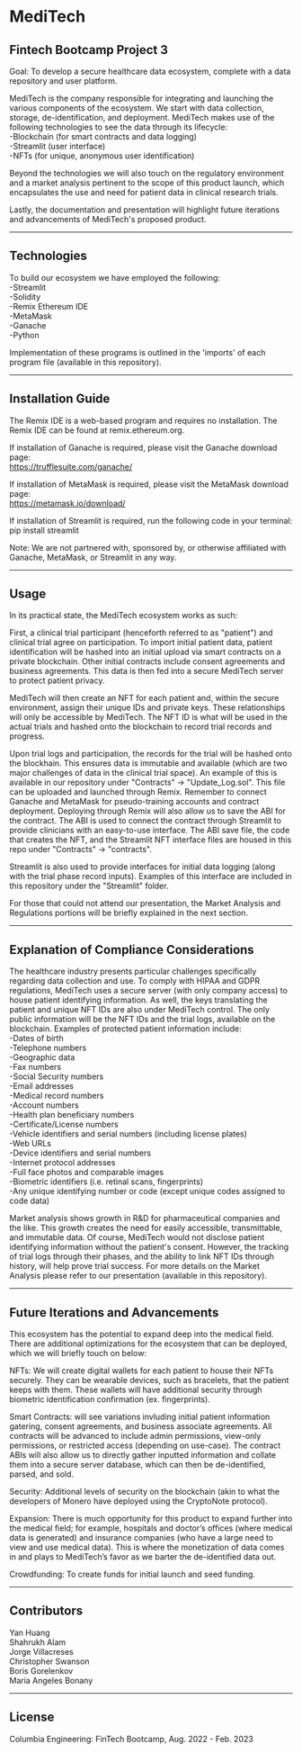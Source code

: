 # MediTech
## Fintech Bootcamp Project 3  

Goal: To develop a secure healthcare data ecosystem, complete with a data repository and user platform.  

MediTech is the company responsible for integrating and launching the various components of the ecosystem. We start with data collection, storage, de-identification, and deployment. MediTech makes use of the following technologies to see the data through its lifecycle:  
-Blockchain (for smart contracts and data logging)  
-Streamlit (user interface)  
-NFTs (for unique, anonymous user identification)  

Beyond the technologies we will also touch on the regulatory environment and a market analysis pertinent to the scope of this product launch, which encapsulates the use and need for patient data in clinical research trials.   

Lastly, the documentation and presentation will highlight future iterations and advancements of MediTech's proposed product. 

---

## Technologies

To build our ecosystem we have employed the following:  
-Streamlit  
-Solidity  
-Remix Ethereum IDE  
-MetaMask  
-Ganache  
-Python  

Implementation of these programs is outlined in the 'imports' of each program file (available in this repository). 

---

## Installation Guide

The Remix IDE is a web-based program and requires no installation. The Remix IDE can be found at remix.ethereum.org.  

If installation of Ganache is required, please visit the Ganache download page:  
https://trufflesuite.com/ganache/   

If installation of MetaMask is required, please visit the MetaMask download page:  
https://metamask.io/download/  

If installation of Streamlit is required, run the following code in your terminal:  
pip install streamlit  

Note: We are not partnered with, sponsored by, or otherwise affiliated with Ganache, MetaMask, or Streamlit in any way. 

---

## Usage

In its practical state, the MediTech ecosystem works as such: 

First, a clinical trial participant (henceforth referred to as "patient") and clinical trial agree on participation. To import initial patient data, patient identification will be hashed into an initial upload via smart contracts on a private blockchain. Other initial contracts include consent agreements and business agreements. This data is then fed into a secure MediTech server to protect patient privacy.   

MediTech will then create an NFT for each patient and, within the secure environment, assign their unique IDs and private keys. These relationships will only be accessible by MediTech. The NFT ID is what will be used in the actual trials and hashed onto the blockchain to record trial records and progress.  

Upon trial logs and participation, the records for the trial will be hashed onto the blockhain. This ensures data is immutable and available (which are two major challenges of data in the clinical trial space). An example of this is available in our repository under "Contracts" -> "Update_Log.sol". This file can be uploaded and launched through Remix. Remember to connect Ganache and MetaMask for pseudo-training accounts and contract deployment. Deploying through Remix will also allow us to save the ABI for the contract. The ABI is used to connect the contract through Streamlit to provide clinicians with an easy-to-use interface. The ABI save file, the code that creates the NFT, and the Streamlit NFT interface files are housed in this repo under "Contracts" -> "contracts".   

Streamlit is also used to provide interfaces for initial data logging (along with the trial phase record inputs). Examples of this interface are included in this repository under the "Streamlit" folder.   

For those that could not attend our presentation, the Market Analysis and Regulations portions will be briefly explained in the next section. 

---

## Explanation of Compliance Considerations  


The healthcare industry presents particular challenges specifically regarding data collection and use. To comply with HIPAA and GDPR regulations, MediTech uses a secure server (with only company access) to house patient identifying information. As well, the keys translating the patient and unique NFT IDs are also under MediTech control. The only public information will be the NFT IDs and the trial logs, available on the blockchain. Examples of protected patient information include:  
-Dates of birth  
-Telephone numbers  
-Geographic data  
-Fax numbers  
-Social Security numbers   
-Email addresses  
-Medical record numbers  
-Account numbers  
-Health plan beneficiary numbers  
-Certificate/License numbers  
-Vehicle identifiers and serial numbers (including license plates)  
-Web URLs  
-Device identifiers and serial numbers  
-Internet protocol addresses  
-Full face photos and comparable images  
-Biometric identifiers (i.e. retinal scans, fingerprints)  
-Any unique identifying number or code (except unique codes assigned to code data)  

Market analysis shows growth in R&D for pharmaceutical companies and the like. This growth creates the need for easily accessible, transmittable, and immutable data. Of course, MediTech would not disclose patient identifying information without the patient's consent. However, the tracking of trial logs through their phases, and the ability to link NFT IDs through history, will help prove trial success. For more details on the Market Analysis please refer to our presentation (available in this repository). 

---

## Future Iterations and Advancements  

This ecosystem has the potential to expand deep into the medical field. There are additional optimizations for the ecosystem that can be deployed, which we will briefly touch on below:  

NFTs: We will create digital wallets for each patient to house their NFTs securely. They can be wearable devices, such as bracelets, that the patient keeps with them. These wallets will have additional security through biometric identification confirmation (ex. fingerprints).   

Smart Contracts: will see variations invluding initial patient information gatering, consent agreements, and business associate agreements. All contracts will be advanced to include admin permissions, view-only permissions, or restricted access (depending on use-case). The contract ABIs will also allow us to directly gather inputted information and collate them into a secure server database, which can then be de-identified, parsed, and sold.   

Security: Additional levels of security on the blockchain (akin to what the developers of Monero have deployed using the CryptoNote protocol).   

Expansion: There is much opportunity for this product to expand further into the medical field; for example, hospitals and doctor’s offices (where medical data is generated) and insurance companies (who have a large need to view and use medical data). This is where the monetization of data comes in and plays to MediTech’s favor as we barter the de-identified data out.   

Crowdfunding: To create funds for initial launch and seed funding. 

---

## Contributors

Yan Huang  
Shahrukh Alam   
Jorge Villacreses  
Christopher Swanson  
Boris Gorelenkov  
Maria Angeles Bonany

---

## License

Columbia Engineering: FinTech Bootcamp, Aug. 2022 - Feb. 2023